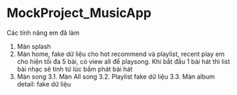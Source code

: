 # MockProject_MusicApp

Các tính năng em đã làm
1. Màn splash
2. Màn home, fake dữ liệu cho hot recommend và playlist, recent play em cho hiện tối đa 5 bài, có view all để playsong. Khi bắt đầu 1 bài hát thì list bài nhạc sẽ tính từ lúc bấm phát bài hát
3. Màn song
	3.1. Màn All song
	3.2. Playlist fake dữ liệu
  3.3. Màn album detail: fake dữ liệu
